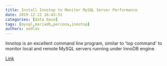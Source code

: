 ```yaml
---
title: Install Innotop to Monitor MySQL Server Performance
date: 2019-12-22 16:43:51
categories: [data base]
tags: [mysql,mariadb,percona,innotop]
authors: sedlav
---
```


Innotop is an excellent command line program, similar to 'top command' to monitor local and remote MySQL servers running under InnoDB engine.

[Link](https://www.tecmint.com/install-innotop-to-monitor-mysql-server-performance/)
